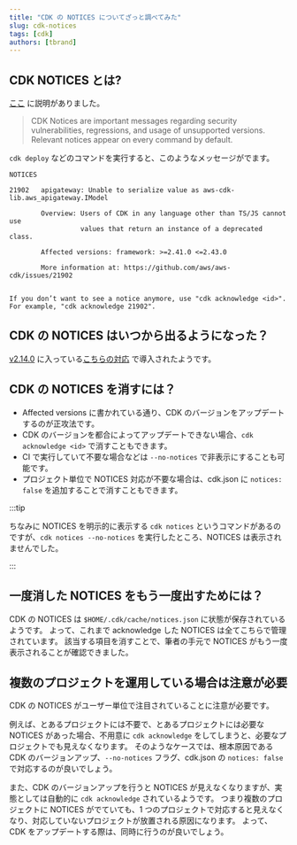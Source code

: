 ```yaml
---
title: "CDK の NOTICES についてざっと調べてみた"
slug: cdk-notices
tags: [cdk]
authors: [tbrand]
---
```


## CDK NOTICES とは?

[ここ](https://github.com/aws/aws-cdk/tree/main/packages/aws-cdk#notices) に説明がありました。

> CDK Notices are important messages regarding security vulnerabilities, regressions, and usage of unsupported versions. Relevant notices appear on every command by default.

`cdk deploy` などのコマンドを実行すると、このようなメッセージがでます。

```
NOTICES

21902   apigateway: Unable to serialize value as aws-cdk-lib.aws_apigateway.IModel

        Overview: Users of CDK in any language other than TS/JS cannot use
                  values that return an instance of a deprecated class.

        Affected versions: framework: >=2.41.0 <=2.43.0

        More information at: https://github.com/aws/aws-cdk/issues/21902


If you don’t want to see a notice anymore, use "cdk acknowledge <id>". For example, "cdk acknowledge 21902".
```

## CDK の NOTICES はいつから出るようになった？

[v2.14.0](https://github.com/aws/aws-cdk/releases/tag/v2.14.0) に入っている[こちらの対応](https://github.com/aws/aws-cdk/pull/18936) で導入されたようです。

## CDK の NOTICES を消すには？

- Affected versions に書かれている通り、CDK のバージョンをアップデートするのが正攻法です。
- CDK のバージョンを都合によってアップデートできない場合、`cdk acknowledge <id>` で消すこともできます。
- CI で実行していて不要な場合などは `--no-notices` で非表示にすることも可能です。
- プロジェクト単位で NOTICES 対応が不要な場合は、cdk.json に `notices: false` を追加することで消すこともできます。

:::tip

ちなみに NOTICES を明示的に表示する `cdk notices` というコマンドがあるのですが、`cdk notices --no-notices` を実行したところ、NOTICES は表示されませんでした。

:::

## 一度消した NOTICES をもう一度出すためには？

CDK の NOTICES は `$HOME/.cdk/cache/notices.json` に状態が保存されているようです。
よって、これまで acknowledge した NOTICES は全てこちらで管理されています。
該当する項目を消すことで、筆者の手元で NOTICES がもう一度表示されることが確認できました。

## 複数のプロジェクトを運用している場合は注意が必要

CDK の NOTICES がユーザー単位で注目されていることに注意が必要です。

例えば、とあるプロジェクトには不要で、とあるプロジェクトには必要な NOTICES があった場合、不用意に `cdk acknowledge` をしてしまうと、必要なプロジェクトでも見えなくなります。
そのようなケースでは、根本原因である CDK のバージョンアップ、`--no-notices` フラグ、cdk.json の `notices: false` で対応するのが良いでしょう。

また、CDK のバージョンアップを行うと NOTICES が見えなくなりますが、実態としては自動的に `cdk acknowledge` されているようです。
つまり複数のプロジェクトに NOTICES がでていても、1 つのプロジェクトで対応すると見えなくなり、対応していないプロジェクトが放置される原因になります。
よって、CDK をアップデートする際は、同時に行うのが良いでしょう。
